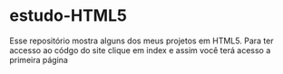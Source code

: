 # estudo-HTML5
Esse repositório mostra alguns dos meus projetos em HTML5.
Para ter accesso ao códgo do site clique em index e assim você terá acesso a primeira página

